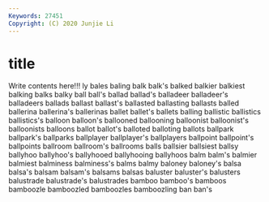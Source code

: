 ```yaml
---
Keywords: 27451
Copyright: (C) 2020 Junjie Li
---
```


# title

Write contents here!!!
ly 
bales 
baling 
balk 
balk's 
balked 
balkier 
balkiest
balking 
balks 
balky 
ball 
ball's 
ballad 
ballad's 
balladeer 
balladeer's 
balladeers
ballads 
ballast 
ballast's 
ballasted 
ballasting 
ballasts 
balled 
ballerina 
ballerina's 
ballerinas
ballet 
ballet's 
ballets 
balling 
ballistic 
ballistics 
ballistics's 
balloon 
balloon's 
ballooned
ballooning 
balloonist 
balloonist's 
balloonists 
balloons 
ballot 
ballot's 
balloted 
balloting 
ballots
ballpark 
ballpark's 
ballparks 
ballplayer 
ballplayer's 
ballplayers 
ballpoint 
ballpoint's 
ballpoints 
ballroom
ballroom's 
ballrooms 
balls 
ballsier 
ballsiest 
ballsy 
ballyhoo 
ballyhoo's 
ballyhooed 
ballyhooing
ballyhoos 
balm 
balm's 
balmier 
balmiest 
balminess 
balminess's 
balms 
balmy 
baloney
baloney's 
balsa 
balsa's 
balsam 
balsam's 
balsams 
balsas 
baluster 
baluster's 
balusters
balustrade 
balustrade's 
balustrades 
bamboo 
bamboo's 
bamboos 
bamboozle 
bamboozled 
bamboozles 
bamboozling
ban 
ban's 
